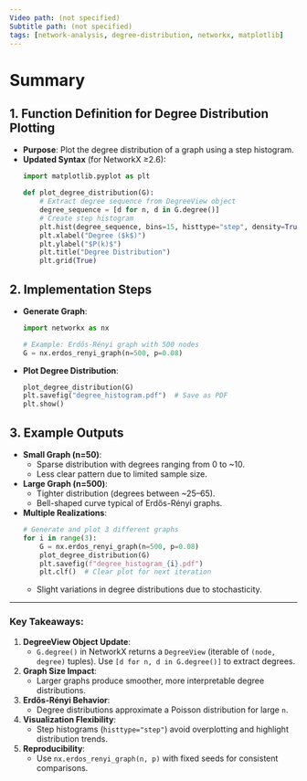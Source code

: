 ```yaml
---
Video path: (not specified)  
Subtitle path: (not specified)  
tags: [network-analysis, degree-distribution, networkx, matplotlib]  
---
```


# Summary

## 1. **Function Definition for Degree Distribution Plotting**  
   - **Purpose**: Plot the degree distribution of a graph using a step histogram.  
   - **Updated Syntax** (for NetworkX ≥2.6):  
     ```python  
     import matplotlib.pyplot as plt  

     def plot_degree_distribution(G):  
         # Extract degree sequence from DegreeView object  
         degree_sequence = [d for n, d in G.degree()]  
         # Create step histogram  
         plt.hist(degree_sequence, bins=15, histtype="step", density=True)  
         plt.xlabel("Degree ($k$)")  
         plt.ylabel("$P(k)$")  
         plt.title("Degree Distribution")  
         plt.grid(True)  
     ```  

## 2. **Implementation Steps**  
   - **Generate Graph**:  
     ```python  
     import networkx as nx  

     # Example: Erdős-Rényi graph with 500 nodes  
     G = nx.erdos_renyi_graph(n=500, p=0.08)  
     ```  
   - **Plot Degree Distribution**:  
     ```python  
     plot_degree_distribution(G)  
     plt.savefig("degree_histogram.pdf")  # Save as PDF  
     plt.show()  
     ```  

## 3. **Example Outputs**  
   - **Small Graph (n=50)**:  
     - Sparse distribution with degrees ranging from 0 to ~10.  
     - Less clear pattern due to limited sample size.  
   - **Large Graph (n=500)**:  
     - Tighter distribution (degrees between ~25–65).  
     - Bell-shaped curve typical of Erdős-Rényi graphs.  
   - **Multiple Realizations**:  
     ```python  
     # Generate and plot 3 different graphs  
     for i in range(3):  
         G = nx.erdos_renyi_graph(n=500, p=0.08)  
         plot_degree_distribution(G)  
         plt.savefig(f"degree_histogram_{i}.pdf")  
         plt.clf()  # Clear plot for next iteration  
     ```  
     - Slight variations in degree distributions due to stochasticity.  

---

### Key Takeaways:  
1. **DegreeView Object Update**:  
   - `G.degree()` in NetworkX returns a `DegreeView` (iterable of `(node, degree)` tuples). Use `[d for n, d in G.degree()]` to extract degrees.  
2. **Graph Size Impact**:  
   - Larger graphs produce smoother, more interpretable degree distributions.  
3. **Erdős-Rényi Behavior**:  
   - Degree distributions approximate a Poisson distribution for large `n`.  
4. **Visualization Flexibility**:  
   - Step histograms (`histtype="step"`) avoid overplotting and highlight distribution trends.  
5. **Reproducibility**:  
   - Use `nx.erdos_renyi_graph(n, p)` with fixed seeds for consistent comparisons.  